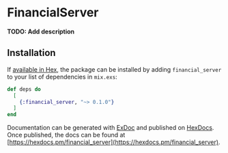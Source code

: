 # FinancialServer

**TODO: Add description**

## Installation

If [available in Hex](https://hex.pm/docs/publish), the package can be installed
by adding `financial_server` to your list of dependencies in `mix.exs`:

```elixir
def deps do
  [
    {:financial_server, "~> 0.1.0"}
  ]
end
```

Documentation can be generated with [ExDoc](https://github.com/elixir-lang/ex_doc)
and published on [HexDocs](https://hexdocs.pm). Once published, the docs can
be found at [https://hexdocs.pm/financial_server](https://hexdocs.pm/financial_server).

